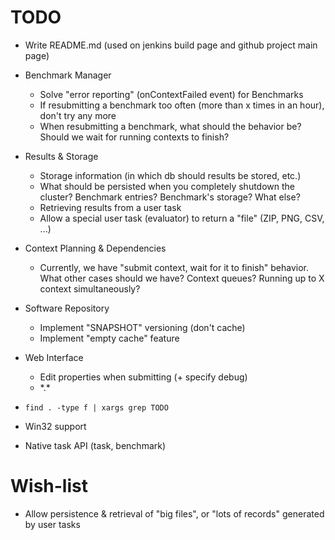 # TODO

* Write README.md (used on jenkins build page and github project main page)

* Benchmark Manager
    * Solve "error reporting" (onContextFailed event) for Benchmarks
    * If resubmitting a benchmark too often (more than x times in an hour), don't try
      any more
    * When resubmitting a benchmark, what should the behavior be? Should we wait for
      running contexts to finish?
* Results & Storage
    * Storage information (in which db should results be stored, etc.)
	* What should be persisted when you completely shutdown the cluster? Benchmark entries? Benchmark's storage?
	  What else?
	* Retrieving results from a user task
	* Allow a special user task (evaluator) to return a "file" (ZIP, PNG, CSV, ...)
* Context Planning & Dependencies
	* Currently, we have "submit context, wait for it to finish" behavior. What other
	  cases should we have? Context queues? Running up to X context simultaneously?
* Software Repository
	* Implement "SNAPSHOT" versioning (don't cache)
	* Implement "empty cache" feature
* Web Interface
	* Edit properties when submitting (+ specify debug)
	* \*.\*
* `find . -type f | xargs grep TODO`


* Win32 support
* Native task API (task, benchmark)


# Wish-list
* Allow persistence & retrieval of "big files", or "lots of records" generated by user tasks
